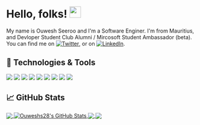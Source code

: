 # Hello, folks! <img src="https://raw.githubusercontent.com/MartinHeinz/MartinHeinz/master/wave.gif" width="30px">

My name is Ouwesh Seeroo and I'm a Software Enginer. I'm from Mauritius, and  Devloper Student Club Alumni / Mircosoft Student Ambassador (beta). You can find me on [![Twitter][1.2]][1],  or on [![LinkedIn][3.2]][3].

## 🔧 Technologies & Tools
![](https://img.shields.io/badge/Java-ED8B00?style=for-the-badge&logo=java&logoColor=white)
![](https://img.shields.io/badge/Python-3776AB?style=for-the-badge&logo=python&logoColor=white)
![](https://img.shields.io/badge/JavaScript-F7DF1E?style=for-the-badge&logo=javascript&logoColor=black)
![](https://img.shields.io/badge/PHP-777BB4?style=for-the-badge&logo=php&logoColor=white)
![](https://img.shields.io/badge/Node.js-43853D?style=for-the-badge&logo=node.js&logoColor=white)
![](https://img.shields.io/badge/Microsoft-666666?style=for-the-badge&logo=microsoft&logoColor=white)
![](https://img.shields.io/badge/Bootstrap-563D7C?style=for-the-badge&logo=bootstrap&logoColor=white)
![](https://img.shields.io/badge/Angular-DD0031?style=for-the-badge&logo=angular&logoColor=white)
![](https://img.shields.io/badge/Unity-100000?style=for-the-badge&logo=unity&logoColor=white)



## &#x1f4c8; GitHub Stats

<a href="https://github.com/Ouweshs28/Ouweshs28/">
  <img align="center" src="https://github-readme-stats.vercel.app/api/top-langs/?username=Ouweshs28&hide=java,html&title_color=ffffff&text_color=c9cacc&icon_color=2bbc8a&bg_color=1d1f21" />
</a>
<a href="https://github.com/Ouweshs28/Ouweshs28/">
  <img align="center" src="https://github-readme-stats.vercel.app/api?username=Ouweshs28&show_icons=true&line_height=27&count_private=true&title_color=ffffff&text_color=c9cacc&icon_color=2bbc8a&bg_color=1d1f21" alt="Ouweshs28's GitHub Stats" />
</a>

<a href="https://github.com/Ouweshs28/LET-VIU-Application">
  <img align="center" src="https://github-readme-stats.vercel.app/api/pin/?username=Ouweshs28&repo=LET-VIU-Application&title_color=ffffff&text_color=c9cacc&icon_color=2bbc8a&bg_color=1d1f21" />
</a>


<a href="https://github.com/Ouweshs28/AR-Application-for-museum">
  <img align="center" src="https://github-readme-stats.vercel.app/api/pin/?username=Ouweshs28&repo=AR-Application-for-museum&title_color=ffffff&text_color=c9cacc&icon_color=2bbc8a&bg_color=1d1f21" />
</a>    

<!-- links to social media icons -->

<!-- icons with padding -->

[1.1]: http://i.imgur.com/tXSoThF.png (twitter icon with padding)
[2.1]: http://i.imgur.com/0o48UoR.png (github icon with padding)

<!-- icons without padding -->

[1.2]: http://i.imgur.com/wWzX9uB.png (twitter icon without padding)
[2.2]: http://i.imgur.com/9I6NRUm.png (github icon without padding)
[3.2]: https://raw.githubusercontent.com/MartinHeinz/MartinHeinz/master/linkedin-3-16.png (LinkedIn icon without padding)


<!-- links to your social media accounts -->

[1]: https://twitter.com/ouweshs28
[2]: https://github.com/Ouweshs28/
[3]: https://www.linkedin.com/in/ouweshs28/
